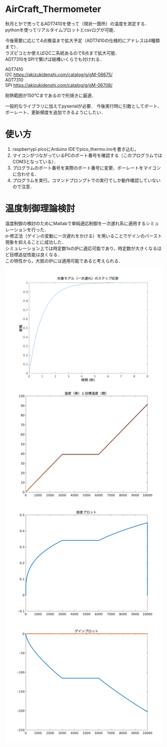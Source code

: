 # AirCraft_Thermometer

秋月とかで売ってるADT7410を使って（現状一箇所）の温度を測定する．  
pythonを使ってリアルタイムプロットとcsvログが可能．

今後需要に応じて4点検温まで拡大予定（ADT7410の仕様的にアドレスは4種類まで）．  
ラズピコとか使えばI2C二系統あるので8点まで拡大可能．  
ADT7310をSPIで繋げば結構いくらでも付けれる．

ADT7410  
I2C https://akizukidenshi.com/catalog/g/gM-06675/  
ADT7310  
SPI https://akizukidenshi.com/catalog/g/gM-06708/

耐熱範囲が150℃まであるので桁焼きに最適．

一般的なライブラリに加えてpyserialが必要．
今後実行時に引数としてポート、ボーレート、更新頻度を追加できるようにしたい．


# 使い方

1. raspberrypi picoにArduino IDEでpico_thermo.inoを書き込む。
2. マイコンがつながっているPCのポート番号を確認する（このプログラムではCOM3となっている）．
3. プログラムのポート番号を実際のポート番号に変更、ボーレートをマイコンに合わせる．
4. プログラムを実行。コマンドプロンプトでの実行でしか動作確認していないので注意．   


# 温度制御理論検討
温度制御の検討のためにMatlabで単純適応制御を一次遅れ系に適用するシミュレーションを行った．  
σ-修正法（ゲインの変動に一次遅れをかける）を用いることでゲインのバースト現象を抑えることに成功した．  
シミュレーション上では時定数1sの炉に適応可能であり，時定数が大きくなるほど目標追従性能は良くなる．  
この特性から，大抵の炉には適用可能であると考えられる．  

![一次遅れ](/fig/rag.png)  
![温度](/fig/temp.png)  
![誤差](/fig/error.png)  
![ゲイン](/fig/gain.png)  